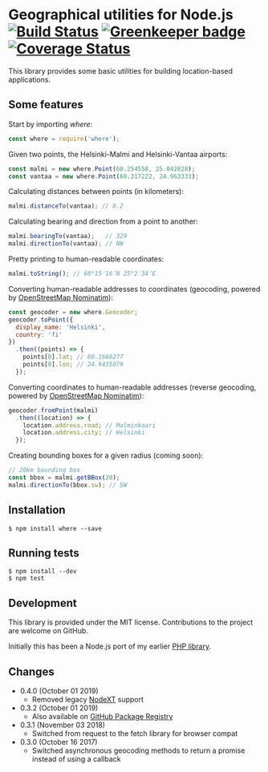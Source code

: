 Geographical utilities for Node.js [![Build Status](https://github.com/bergie/where/workflows/Node%20CI/badge.svg)](https://github.com/bergie/where/actions) [![Greenkeeper badge](https://badges.greenkeeper.io/bergie/where.svg)](https://greenkeeper.io/) [![Coverage Status](https://coveralls.io/repos/github/bergie/where/badge.svg)](https://coveralls.io/github/bergie/where)
==================================

This library provides some basic utilities for building location-based applications.

## Some features

Start by importing _where_:

```javascript
const where = require('where');
```

Given two points, the Helsinki-Malmi and Helsinki-Vantaa airports:

```javascript
const malmi = new where.Point(60.254558, 25.042828);
const vantaa = new where.Point(60.317222, 24.963333);
```

Calculating distances between points (in kilometers):

```javascript
malmi.distanceTo(vantaa); // 8.2
```

Calculating bearing and direction from a point to another:

```javascript
malmi.bearingTo(vantaa);   // 329
malmi.directionTo(vantaa); // NW
```

Pretty printing to human-readable coordinates:

```javascript
malmi.toString(); // 60°15′16″N 25°2′34″E
```

Converting human-readable addresses to coordinates (geocoding, powered by [OpenStreetMap Nominatim](http://wiki.openstreetmap.org/wiki/Nominatim)):

```javascript
const geocoder = new where.Geocoder;
geocoder.toPoint({
  display_name: 'Helsinki',
  country: 'fi'
})
  .then((points) => {
    points[0].lat; // 60.1666277
    points[0].lon; // 24.9435079
  });
```

Converting coordinates to human-readable addresses (reverse geocoding, powered by [OpenStreetMap Nominatim](http://wiki.openstreetmap.org/wiki/Nominatim)):

```javascript
geocoder.fromPoint(malmi)
  .then((location) => {
    location.address.road; // Malminkaari
    location.address.city; // Helsinki
  });
```

Creating bounding boxes for a given radius (coming soon):

```javascript
// 20km bounding box
const bbox = malmi.getBBox(20);
malmi.directionTo(bbox.sw); // SW
```

## Installation

    $ npm install where --save

## Running tests

    $ npm install --dev
    $ npm test

## Development

This library is provided under the MIT license. Contributions to the project are welcome on GitHub.

Initially this has been a Node.js port of my earlier [PHP library](http://github.com/bergie/midgardmvc_helper_location).

## Changes

* 0.4.0 (October 01 2019)
  - Removed legacy [NodeXT](https://www.npmjs.com/package/nodext) support
* 0.3.2 (October 01 2019)
  - Also available on [GitHub Package Registry](https://github.com/bergie/where/packages/29476)
* 0.3.1 (November 03 2018)
  - Switched from request to the fetch library for browser compat
* 0.3.0 (October 16 2017)
  - Switched asynchronous geocoding methods to return a promise instead of using a callback
